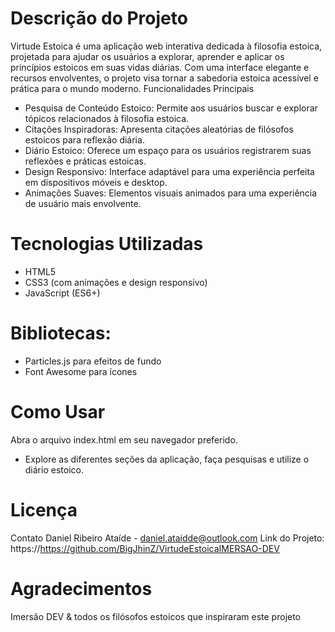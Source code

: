 # Descrição do Projeto
Virtude Estoica é uma aplicação web interativa dedicada à filosofia estoica, projetada para ajudar os usuários a explorar, aprender e aplicar os princípios estoicos em suas vidas diárias. Com uma interface elegante e recursos envolventes, o projeto visa tornar a sabedoria estoica acessível e prática para o mundo moderno.
Funcionalidades Principais

- Pesquisa de Conteúdo Estoico: Permite aos usuários buscar e explorar tópicos relacionados à filosofia estoica.
- Citações Inspiradoras: Apresenta citações aleatórias de filósofos estoicos para reflexão diária.
- Diário Estoico: Oferece um espaço para os usuários registrarem suas reflexões e práticas estoicas.
- Design Responsivo: Interface adaptável para uma experiência perfeita em dispositivos móveis e desktop.
- Animações Suaves: Elementos visuais animados para uma experiência de usuário mais envolvente.

# Tecnologias Utilizadas

- HTML5
- CSS3 (com animações e design responsivo)
- JavaScript (ES6+)

# Bibliotecas:

- Particles.js para efeitos de fundo
- Font Awesome para ícones

# Como Usar

Abra o arquivo index.html em seu navegador preferido.
- Explore as diferentes seções da aplicação, faça pesquisas e utilize o diário estoico.


# Licença
Contato
Daniel Ribeiro Ataíde  - daniel.ataidde@outlook.com
Link do Projeto: https://https://github.com/BigJhinZ/VirtudeEstoicaIMERSAO-DEV

# Agradecimentos

Imersão DEV &
todos os filósofos estoicos que inspiraram este projeto
